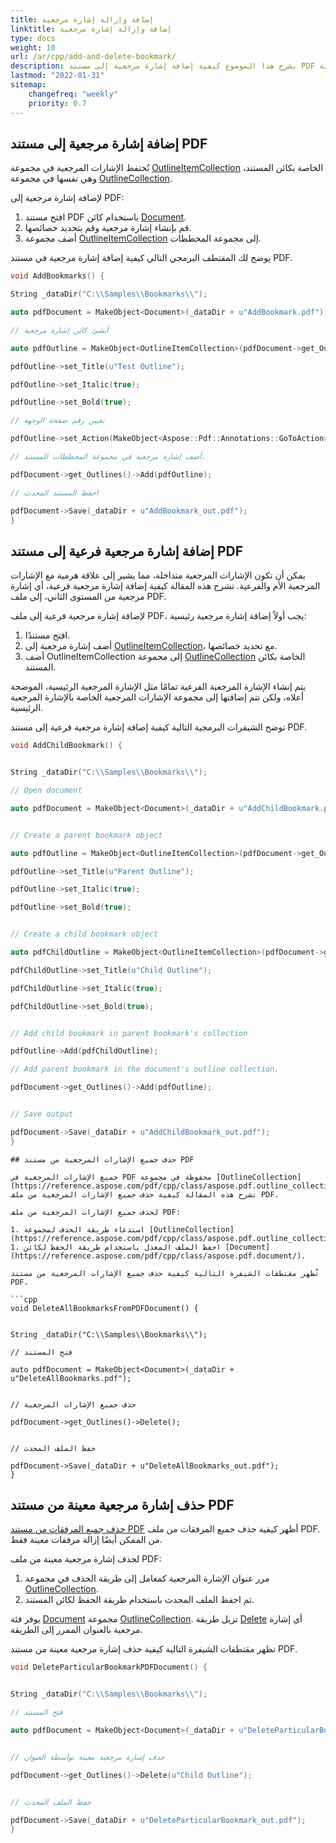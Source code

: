 ```yaml
---
title: إضافة وإزالة إشارة مرجعية
linktitle: إضافة وإزالة إشارة مرجعية
type: docs
weight: 10
url: /ar/cpp/add-and-delete-bookmark/
description: يشرح هذا الموضوع كيفية إضافة إشارة مرجعية إلى مستند PDF باستخدام مكتبة C++. كما يمكنك حذف جميع الإشارات المرجعية أو إشارة مرجعية معينة من مستند PDF.
lastmod: "2022-01-31"
sitemap:
    changefreq: "weekly"
    priority: 0.7
---
```


## إضافة إشارة مرجعية إلى مستند PDF

تُحتفظ الإشارات المرجعية في مجموعة [OutlineItemCollection](https://reference.aspose.com/pdf/cpp/class/aspose.pdf.outline_item_collection/) الخاصة بكائن المستند، وهي نفسها في مجموعة [OutlineCollection](https://reference.aspose.com/pdf/cpp/class/aspose.pdf.outline_collection/).

لإضافة إشارة مرجعية إلى PDF:

1. افتح مستند PDF باستخدام كائن [Document](https://reference.aspose.com/pdf/cpp/class/aspose.pdf.document/).
1. قم بإنشاء إشارة مرجعية وقم بتحديد خصائصها.
1. أضف مجموعة [OutlineItemCollection](https://reference.aspose.com/pdf/cpp/class/aspose.pdf.outline_collection/) إلى مجموعة المخططات.

يوضح لك المقتطف البرمجي التالي كيفية إضافة إشارة مرجعية في مستند PDF.

```cpp
void AddBookmarks() {

String _dataDir("C:\\Samples\\Bookmarks\\");

auto pdfDocument = MakeObject<Document>(_dataDir + u"AddBookmark.pdf");

// أنشئ كائن إشارة مرجعية

auto pdfOutline = MakeObject<OutlineItemCollection>(pdfDocument->get_Outlines());

pdfOutline->set_Title(u"Test Outline");

pdfOutline->set_Italic(true);

pdfOutline->set_Bold(true);

// تعيين رقم صفحة الوجهة

pdfOutline->set_Action(MakeObject<Aspose::Pdf::Annotations::GoToAction>(pdfDocument->get_Pages()->idx_get(2)));

// أضف إشارة مرجعية في مجموعة المخططات للمستند.

pdfDocument->get_Outlines()->Add(pdfOutline);

// احفظ المستند المحدث

pdfDocument->Save(_dataDir + u"AddBookmark_out.pdf");
}
```

## إضافة إشارة مرجعية فرعية إلى مستند PDF

يمكن أن تكون الإشارات المرجعية متداخلة، مما يشير إلى علاقة هرمية مع الإشارات المرجعية الأم والفرعية. 
تشرح هذه المقالة كيفية إضافة إشارة مرجعية فرعية، أي إشارة مرجعية من المستوى الثاني، إلى ملف PDF.

لإضافة إشارة مرجعية فرعية إلى ملف PDF، يجب أولاً إضافة إشارة مرجعية رئيسية:

1. افتح مستندًا.
1. أضف إشارة مرجعية إلى [OutlineItemCollection](https://reference.aspose.com/pdf/cpp/class/aspose.pdf.outline_item_collection/)، مع تحديد خصائصها.
1. أضف OutlineItemCollection إلى مجموعة [OutlineCollection](https://reference.aspose.com/pdf/cpp/class/aspose.pdf.outline_collection/) الخاصة بكائن المستند.

يتم إنشاء الإشارة المرجعية الفرعية تمامًا مثل الإشارة المرجعية الرئيسية، الموضحة أعلاه، ولكن تتم إضافتها إلى مجموعة الإشارات المرجعية الخاصة بالإشارة المرجعية الرئيسية.

توضح الشيفرات البرمجية التالية كيفية إضافة إشارة مرجعية فرعية إلى مستند PDF.

```cpp
void AddChildBookmark() {


String _dataDir("C:\\Samples\\Bookmarks\\");

// Open document

auto pdfDocument = MakeObject<Document>(_dataDir + u"AddChildBookmark.pdf");


// Create a parent bookmark object

auto pdfOutline = MakeObject<OutlineItemCollection>(pdfDocument->get_Outlines());

pdfOutline->set_Title(u"Parent Outline");

pdfOutline->set_Italic(true);

pdfOutline->set_Bold(true);


// Create a child bookmark object

auto pdfChildOutline = MakeObject<OutlineItemCollection>(pdfDocument->get_Outlines());

pdfChildOutline->set_Title(u"Child Outline");

pdfChildOutline->set_Italic(true);

pdfChildOutline->set_Bold(true);


// Add child bookmark in parent bookmark's collection

pdfOutline->Add(pdfChildOutline);

// Add parent bookmark in the document's outline collection.

pdfDocument->get_Outlines()->Add(pdfOutline);


// Save output

pdfDocument->Save(_dataDir + u"AddChildBookmark_out.pdf");
}
```
```
## حذف جميع الإشارات المرجعية من مستند PDF

جميع الإشارات المرجعية في PDF محفوظة في مجموعة [OutlineCollection](https://reference.aspose.com/pdf/cpp/class/aspose.pdf.outline_collection/). تشرح هذه المقالة كيفية حذف جميع الإشارات المرجعية من ملف PDF.

لحذف جميع الإشارات المرجعية من ملف PDF:

1. استدعاء طريقة الحذف لمجموعة [OutlineCollection](https://reference.aspose.com/pdf/cpp/class/aspose.pdf.outline_collection/).
1. احفظ الملف المعدل باستخدام طريقة الحفظ لكائن [Document](https://reference.aspose.com/pdf/cpp/class/aspose.pdf.document/).

تُظهر مقتطفات الشيفرة التالية كيفية حذف جميع الإشارات المرجعية من مستند PDF.

```cpp
void DeleteAllBookmarksFromPDFDocument() {


String _dataDir("C:\\Samples\\Bookmarks\\");

// فتح المستند

auto pdfDocument = MakeObject<Document>(_dataDir + u"DeleteAllBookmarks.pdf");


// حذف جميع الإشارات المرجعية

pdfDocument->get_Outlines()->Delete();


// حفظ الملف المحدث

pdfDocument->Save(_dataDir + u"DeleteAllBookmarks_out.pdf");
}
```

## حذف إشارة مرجعية معينة من مستند PDF

[حذف جميع المرفقات من مستند PDF](https://docs.aspose.com/pdf/cpp/working-with-attachments/) أظهر كيفية حذف جميع المرفقات من ملف PDF. من الممكن أيضًا إزالة مرفقات معينة فقط.

لحذف إشارة مرجعية معينة من ملف PDF:

1. مرر عنوان الإشارة المرجعية كمعامل إلى طريقة الحذف في مجموعة [OutlineCollection](https://reference.aspose.com/pdf/cpp/class/aspose.pdf.outline_collection/).
2. ثم احفظ الملف المحدث باستخدام طريقة الحفظ لكائن المستند.

يوفر فئة [Document](https://reference.aspose.com/pdf/cpp/class/aspose.pdf.document/) مجموعة [OutlineCollection](https://reference.aspose.com/pdf/cpp/class/aspose.pdf.outline_collection/). تزيل طريقة [Delete](https://reference.aspose.com/pdf/cpp/class/aspose.pdf.outline_collection#a04f36a1f4f7c4fde3189399eb046a98b) أي إشارة مرجعية بالعنوان الممرر إلى الطريقة.

تظهر مقتطفات الشيفرة التالية كيفية حذف إشارة مرجعية معينة من مستند PDF.

```cpp
void DeleteParticularBookmarkPDFDocument() {


String _dataDir("C:\\Samples\\Bookmarks\\");

// فتح المستند

auto pdfDocument = MakeObject<Document>(_dataDir + u"DeleteParticularBookmark.pdf");


// حذف إشارة مرجعية معينة بواسطة العنوان

pdfDocument->get_Outlines()->Delete(u"Child Outline");


// حفظ الملف المحدث

pdfDocument->Save(_dataDir + u"DeleteParticularBookmark_out.pdf");
}
```